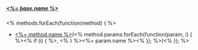 ##### [<%= base.name %>](<%= base.link %>)
<% methods.forEach(function(method) { %>
* [<%= method.name %>](<%= method.link %>)(<% method.params.forEach(function(param, i) { %><% if (i) { %>, <% } %><%= param.name %><% }); %>)<% }); %>
